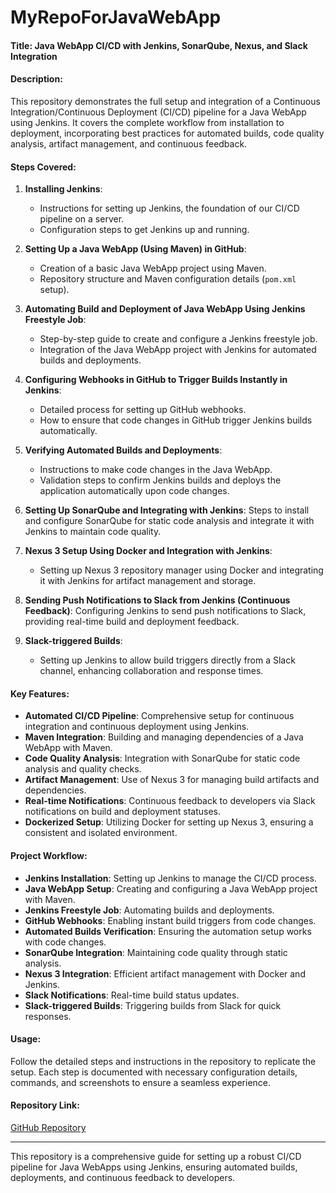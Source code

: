 # MyRepoForJavaWebApp

#### Title: **Java WebApp CI/CD with Jenkins, SonarQube, Nexus, and Slack Integration**

#### Description:
This repository demonstrates the full setup and integration of a Continuous Integration/Continuous Deployment (CI/CD) pipeline for a Java WebApp using Jenkins. It covers the complete workflow from installation to deployment, incorporating best practices for automated builds, code quality analysis, artifact management, and continuous feedback.

#### Steps Covered:

1. **Installing Jenkins**:
   - Instructions for setting up Jenkins, the foundation of our CI/CD pipeline on a server.
   - Configuration steps to get Jenkins up and running.

2. **Setting Up a Java WebApp (Using Maven) in GitHub**:
   - Creation of a basic Java WebApp project using Maven.
   - Repository structure and Maven configuration details (`pom.xml` setup).

3. **Automating Build and Deployment of Java WebApp Using Jenkins Freestyle Job**:
   - Step-by-step guide to create and configure a Jenkins freestyle job.
   - Integration of the Java WebApp project with Jenkins for automated builds and deployments.

4. **Configuring Webhooks in GitHub to Trigger Builds Instantly in Jenkins**:
   - Detailed process for setting up GitHub webhooks.
   - How to ensure that code changes in GitHub trigger Jenkins builds automatically.

5. **Verifying Automated Builds and Deployments**:
   - Instructions to make code changes in the Java WebApp.
   - Validation steps to confirm Jenkins builds and deploys the application automatically upon code changes.

6. **Setting Up SonarQube and Integrating with Jenkins**:
   Steps to install and configure SonarQube for static code analysis and integrate it with Jenkins to maintain code     quality.

7. **Nexus 3 Setup Using Docker and Integration with Jenkins**:
   - Setting up Nexus 3 repository manager using Docker and integrating it with Jenkins for artifact management and       storage.

8. **Sending Push Notifications to Slack from Jenkins (Continuous Feedback)**:
   Configuring Jenkins to send push notifications to Slack, providing real-time build and deployment feedback.

9. **Slack-triggered Builds**:
   - Setting up Jenkins to allow build triggers directly from a Slack channel, enhancing collaboration and response     times.
   
#### Key Features:
- **Automated CI/CD Pipeline**: Comprehensive setup for continuous integration and continuous deployment using Jenkins.
- **Maven Integration**: Building and managing dependencies of a Java WebApp with Maven.
- **Code Quality Analysis**: Integration with SonarQube for static code analysis and quality checks.
- **Artifact Management**: Use of Nexus 3 for managing build artifacts and dependencies.
- **Real-time Notifications**: Continuous feedback to developers via Slack notifications on build and deployment statuses.
- **Dockerized Setup**: Utilizing Docker for setting up Nexus 3, ensuring a consistent and isolated environment.

#### Project Workflow:

- **Jenkins Installation**: Setting up Jenkins to manage the CI/CD process.
- **Java WebApp Setup**: Creating and configuring a Java WebApp project with Maven.
- **Jenkins Freestyle Job**: Automating builds and deployments.
- **GitHub Webhooks**: Enabling instant build triggers from code changes.
- **Automated Builds Verification**: Ensuring the automation setup works with code changes.
- **SonarQube Integration**: Maintaining code quality through static analysis.
- **Nexus 3 Integration**: Efficient artifact management with Docker and Jenkins.
- **Slack Notifications**: Real-time build status updates.
- **Slack-triggered Builds**: Triggering builds from Slack for quick responses.

#### Usage:
Follow the detailed steps and instructions in the repository to replicate the setup. Each step is documented with necessary configuration details, commands, and screenshots to ensure a seamless experience.

#### Repository Link:
[GitHub Repository](https://github.com/Ujagbor/myJavaAppRepo/)

---

This repository is a comprehensive guide for setting up a robust CI/CD pipeline for Java WebApps using Jenkins, ensuring automated builds, deployments, and continuous feedback to developers.
